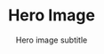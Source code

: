 ---
src: https://picsum.photos/500/300?random=1
title: Hero Image
subtitle: Hero image subtitle
link: #
---